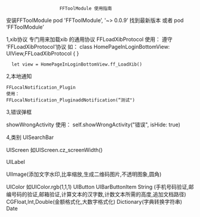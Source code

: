                        	FFToolModule 使用指南
安装FFToolModule
pod 'FFToolModule’, '~> 0.0.9’ 找到最新版本
或者
pod ‘FFToolModule’


1,xib协议
    专门用来加载xib 的通用协议 FFLoadXibProtocol 
    使用：
    遵守 ‘FFLoadXibProtocol’协议
    如：
  	 class HomePageInLoginBottomView: UIView,FFLoadXibProtocol {
 	  }
    
 	  let view = HomePageInLoginBottomView.ff_LoadXib()

2,本地通知

    FFLocalNotification_Plugin
    使用：
    FFLocalNotification_PluginaddNotification(“测试")

3,错误弹框

   showWrongActivity
   使用：
   self.showWrongActivity("错误", isHide: true)

4,类别 
   UISearchBar 
   
   UIScreen 如UIScreen.cz_screenWidth()
   
   UILabel
   
   UIImage(添加文字水印,比率缩放,生成二维码图片,不透明图象,圆角)
   
   UIColor  如UIColor.rgb(1,1,1)
   UIButton
   UIBarButtonItem
   String  (手机号码验证,邮编号码的验证,邮箱验证,计算文本的汉字数,计数文本所需的高度,追加文档路径)
   CGFloat,Int,Double(金额格式化,大数字格式化)
   Dictionary(字典转换字符串)
   Date

